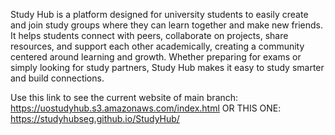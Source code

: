 Study Hub is a platform designed for university students to easily create and join study groups where they can learn together and make new friends. It helps students connect with peers, collaborate on projects, share resources, and support each other academically, creating a community centered around learning and growth. Whether preparing for exams or simply looking for study partners, Study Hub makes it easy to study smarter and build connections.

Use this link to see the current website of main branch:
https://uostudyhub.s3.amazonaws.com/index.html
OR THIS ONE:
https://studyhubseg.github.io/StudyHub/
